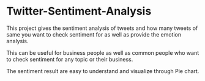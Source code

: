 # Twitter-Sentiment-Analysis
This project gives the sentiment analysis of tweets  and how many tweets of same you want to check sentiment for as well as provide the emotion analysis.

This can be useful for business people as well as common people who want to check sentiment for any topic or their business.

The sentiment result are easy to understand and visualize through Pie chart.


